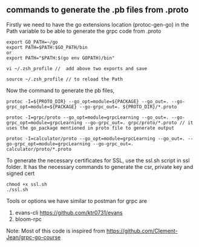 ## commands to generate the .pb files from .proto

Firstly we need to have the go extensions location (protoc-gen-go) in the Path variable to be able to generate the grpc code from .proto
```
export GO_PATH=~/go
export PATH=$PATH:$GO_PATH/bin
or 
export PATH="$PATH:$(go env GOPATH)/bin"

vi ~/.zsh_profile //  add above two exports and save

source ~/.zsh_profile // to reload the Path

```

Now the command to generate the pb files,
```
protoc -I=${PROTO_DIR} --go_opt=module=${PACKAGE} --go_out=. --go-grpc_opt=module=${PACKAGE} --go-grpc_out=. ${PROTO_DIR}/*.proto

protoc -I=grpc/proto --go_opt=module=grpcLearning --go_out=. --go-grpc_opt=module=grpcLearning --go-grpc_out=. grpc/proto/*.proto // it uses the go_package mentioned in proto file to generate output

protoc -I=calculator/proto --go_opt=module=grpcLearning --go_out=. --go-grpc_opt=module=grpcLearning --go-grpc_out=. calculator/proto/*.proto
```

To generate the necessary certificates for SSL, use the ssl.sh script in ssl folder. It has the necessary commands to generate the csr, private key and signed cert
```
chmod +x ssl.sh
./ssl.sh
```

Tools or options we have similar to postman for grpc are 
1. evans-cli https://github.com/ktr0731/evans
2. bloom-rpc

Note: Most of this code is inspired from https://github.com/Clement-Jean/grpc-go-course 